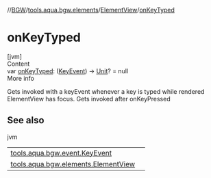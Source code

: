 //[BGW](../../../index.md)/[tools.aqua.bgw.elements](../index.md)/[ElementView](index.md)/[onKeyTyped](on-key-typed.md)



# onKeyTyped  
[jvm]  
Content  
var [onKeyTyped](on-key-typed.md): ([KeyEvent](../../tools.aqua.bgw.event/-key-event/index.md)) -> [Unit](https://kotlinlang.org/api/latest/jvm/stdlib/kotlin/-unit/index.html)? = null  
More info  


Gets invoked with a keyEvent whenever a key is typed while rendered ElementView has focus. Gets invoked after onKeyPressed



## See also  
  
jvm  
  
| | |
|---|---|
| <a name="tools.aqua.bgw.elements/ElementView/onKeyTyped/#/PointingToDeclaration/"></a>[tools.aqua.bgw.event.KeyEvent](../../tools.aqua.bgw.event/-key-event/index.md)| <a name="tools.aqua.bgw.elements/ElementView/onKeyTyped/#/PointingToDeclaration/"></a>|
| <a name="tools.aqua.bgw.elements/ElementView/onKeyTyped/#/PointingToDeclaration/"></a>[tools.aqua.bgw.elements.ElementView](on-key-pressed.md)| <a name="tools.aqua.bgw.elements/ElementView/onKeyTyped/#/PointingToDeclaration/"></a>|
  
  



